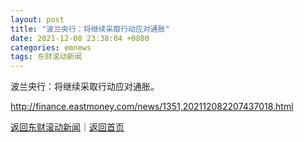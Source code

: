 ```yaml
---
layout: post
title: "波兰央行：将继续采取行动应对通胀"
date: 2021-12-08 23:38:04 +0800
categories: emnews
tags: 东财滚动新闻
---
```


波兰央行：将继续采取行动应对通胀。

<http://finance.eastmoney.com/news/1351,202112082207437018.html>

[返回东财滚动新闻](//finews.withounder.com/emnews/)｜[返回首页](//finews.withounder.com/)
